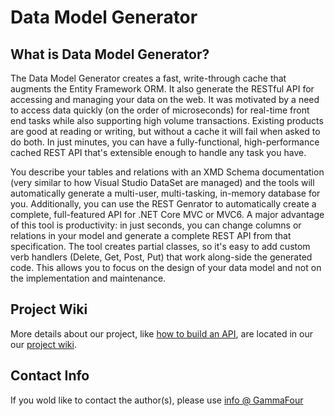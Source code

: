 # Data Model Generator

## What is Data Model Generator?

The Data Model Generator creates a fast, write-through cache that augments the Entity Framework ORM.  It also generate the RESTful API for accessing and managing your data on the web.  It was motivated by a need to
access data quickly (on the order of microseconds) for real-time front end tasks while also supporting high volume transactions.  Existing products are good at reading or writing, but without a cache it will fail when asked
to do both.  In just minutes, you can have a fully-functional, high-performance cached REST API that's extensible enough to handle any task you have.

 You describe your tables and relations with an XMD Schema documentation (very similar to how Visual Studio DataSet are managed) and the tools will automatically generate a multi-user, multi-tasking, in-memory
 database for you.  Additionally, you can use the REST Genrator to automatically create a complete, full-featured API for .NET Core MVC or MVC6.  A major advantage of this tool is productivity: in just seconds, you
 can change columns or relations in your model and generate a complete REST API from that specification.  The tool creates partial classes, so it's easy to add custom verb handlers (Delete, Get, Post, Put) that work
 along-side the generated code.  This allows you to focus on the design of your data model and not on the implementation and maintenance.

## Project Wiki

More details about our project, like [how to build an API](https://github.com/GammaFour/data-model-generator/wiki/Step-by-Step-Guide-to-Building-an-API), are located in our our [project wiki](https://github.com/GammaFour/data-model-generator/wiki/).

## Contact Info
If you wold like to contact the author(s), please use [info @ GammaFour](mail:info@gammafour.com)